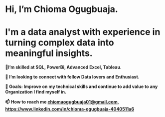 # Hi, I’m Chioma Ogugbuaja.
# **I'm a data analyst with experience in turning complex data into meaningful insights.**
**🌱I’m skilled at SQL, PowerBi, Advanced Excel, Tableau.**

**💞️ I’m looking to connect with fellow Data lovers and Enthusiast.**

**🥅 Goals: Improve on my technical skills and continue to add value to any Organization I find myself in.**

**📫 How to reach me chiomaogugbuaja01@gmail.com, https://www.linkedin.com/in/chioma-ogugbuaja-4040511a6**
